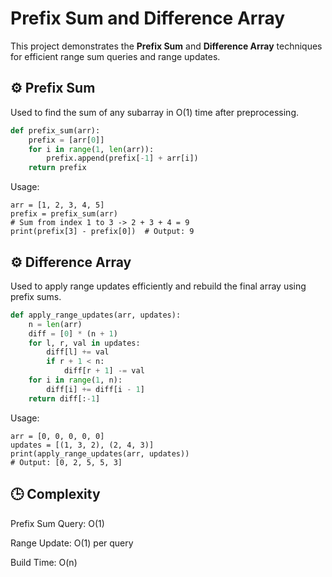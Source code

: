 # Prefix Sum and Difference Array

This project demonstrates the **Prefix Sum** and **Difference Array** techniques for efficient range sum queries and range updates.

## ⚙️ Prefix Sum
Used to find the sum of any subarray in O(1) time after preprocessing.

```python
def prefix_sum(arr):
    prefix = [arr[0]]
    for i in range(1, len(arr)):
        prefix.append(prefix[-1] + arr[i])
    return prefix
```

Usage:

```
arr = [1, 2, 3, 4, 5]
prefix = prefix_sum(arr)
# Sum from index 1 to 3 -> 2 + 3 + 4 = 9
print(prefix[3] - prefix[0])  # Output: 9

```

## ⚙️ Difference Array

Used to apply range updates efficiently and rebuild the final array using prefix sums.

```python
def apply_range_updates(arr, updates):
    n = len(arr)
    diff = [0] * (n + 1)
    for l, r, val in updates:
        diff[l] += val
        if r + 1 < n:
            diff[r + 1] -= val
    for i in range(1, n):
        diff[i] += diff[i - 1]
    return diff[:-1]
```

Usage: 

```
arr = [0, 0, 0, 0, 0]
updates = [(1, 3, 2), (2, 4, 3)]
print(apply_range_updates(arr, updates))
# Output: [0, 2, 5, 5, 3]

```

## 🕒 Complexity

Prefix Sum Query: O(1)

Range Update: O(1) per query

Build Time: O(n)


